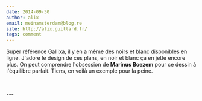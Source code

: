 ```yaml
---
date: 2014-09-30
author: alix
email: meinamsterdam@blog.re
site: http://alix.guillard.fr/
tags: comment
---
```


<p>Super référence Gallixa, il y en a même des noirs et blanc disponibles en ligne. J'adore le design de ces plans, en noir et blanc ça en jette encore plus. On peut comprendre l'obsession de <strong>Marinus Boezem</strong> pour ce dessin à l'équilibre parfait. Tiens, en voilà un exemple pour la peine.</p>
<p><br /><img alt="" src="http://www.cosmovisions.com/images/monuEglise5.gif" /></p>
---
